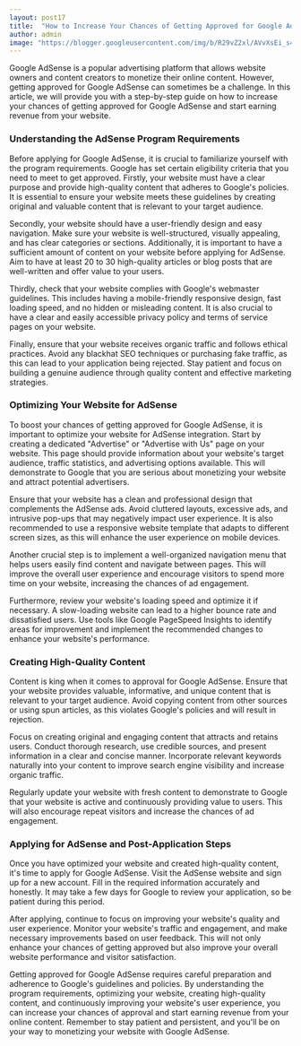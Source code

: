 ```yaml
---
layout: post17
title:  "How to Increase Your Chances of Getting Approved for Google AdSense"
author: admin
image: "https://blogger.googleusercontent.com/img/b/R29vZ2xl/AVvXsEi_s41xSMqoIiyP1hAx-9D3atamGg_Asu8dpxwxUxdHHwCOh7if_jX2AYfbttEW5gI9GbmwqWTDfnDx0YDvzGYxFNIvIa_28opze4TW_DqlIaItV98FaHyA1m2YEc8_BcNakz2trFFirFi6jk7wbinPB_6aNFgkI9qMAPWICbZuoiA1uLjSyQI_w4vS0zt3/s1600/images%20%2816%29.jpeg"
---
```






<p>Google AdSense is a popular advertising platform that allows website owners and content creators to monetize their online content. However, getting approved for Google AdSense can sometimes be a challenge. In this article, we will provide you with a step-by-step guide on how to increase your chances of getting approved for Google AdSense and start earning revenue from your website.</p>
<h3>Understanding the AdSense Program Requirements</h3>
<p>Before applying for Google AdSense, it is crucial to familiarize yourself with the program requirements. Google has set certain eligibility criteria that you need to meet to get approved. Firstly, your website must have a clear purpose and provide high-quality content that adheres to Google's policies. It is essential to ensure your website meets these guidelines by creating original and valuable content that is relevant to your target audience.</p>
<p>Secondly, your website should have a user-friendly design and easy navigation. Make sure your website is well-structured, visually appealing, and has clear categories or sections. Additionally, it is important to have a sufficient amount of content on your website before applying for AdSense. Aim to have at least 20 to 30 high-quality articles or blog posts that are well-written and offer value to your users.</p>
<p>Thirdly, check that your website complies with Google's webmaster guidelines. This includes having a mobile-friendly responsive design, fast loading speed, and no hidden or misleading content. It is also crucial to have a clear and easily accessible privacy policy and terms of service pages on your website.</p>
<p>Finally, ensure that your website receives organic traffic and follows ethical practices. Avoid any blackhat SEO techniques or purchasing fake traffic, as this can lead to your application being rejected. Stay patient and focus on building a genuine audience through quality content and effective marketing strategies.</p>
<h3>Optimizing Your Website for AdSense</h3>
<p>To boost your chances of getting approved for Google AdSense, it is important to optimize your website for AdSense integration. Start by creating a dedicated &quot;Advertise&quot; or &quot;Advertise with Us&quot; page on your website. This page should provide information about your website's target audience, traffic statistics, and advertising options available. This will demonstrate to Google that you are serious about monetizing your website and attract potential advertisers.</p>
<p>Ensure that your website has a clean and professional design that complements the AdSense ads. Avoid cluttered layouts, excessive ads, and intrusive pop-ups that may negatively impact user experience. It is also recommended to use a responsive website template that adapts to different screen sizes, as this will enhance the user experience on mobile devices.</p>
<p>Another crucial step is to implement a well-organized navigation menu that helps users easily find content and navigate between pages. This will improve the overall user experience and encourage visitors to spend more time on your website, increasing the chances of ad engagement.</p>
<p>Furthermore, review your website's loading speed and optimize it if necessary. A slow-loading website can lead to a higher bounce rate and dissatisfied users. Use tools like Google PageSpeed Insights to identify areas for improvement and implement the recommended changes to enhance your website's performance.</p>
<h3>Creating High-Quality Content</h3>
<p>Content is king when it comes to approval for Google AdSense. Ensure that your website provides valuable, informative, and unique content that is relevant to your target audience. Avoid copying content from other sources or using spun articles, as this violates Google's policies and will result in rejection.</p>
<p>Focus on creating original and engaging content that attracts and retains users. Conduct thorough research, use credible sources, and present information in a clear and concise manner. Incorporate relevant keywords naturally into your content to improve search engine visibility and increase organic traffic.</p>
<p>Regularly update your website with fresh content to demonstrate to Google that your website is active and continuously providing value to users. This will also encourage repeat visitors and increase the chances of ad engagement.</p>
<h3>Applying for AdSense and Post-Application Steps</h3>
<p>Once you have optimized your website and created high-quality content, it's time to apply for Google AdSense. Visit the AdSense website and sign up for a new account. Fill in the required information accurately and honestly. It may take a few days for Google to review your application, so be patient during this period.</p>
<p>After applying, continue to focus on improving your website's quality and user experience. Monitor your website's traffic and engagement, and make necessary improvements based on user feedback. This will not only enhance your chances of getting approved but also improve your overall website performance and visitor satisfaction.</p>
<p>Getting approved for Google AdSense requires careful preparation and adherence to Google's guidelines and policies. By understanding the program requirements, optimizing your website, creating high-quality content, and continuously improving your website's user experience, you can increase your chances of approval and start earning revenue from your online content. Remember to stay patient and persistent, and you'll be on your way to monetizing your website with Google AdSense.</p>

